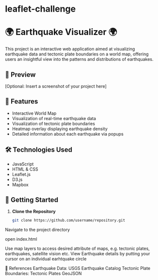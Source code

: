 # leaflet-challenge

# 🌍 Earthquake Visualizer 🌍

This project is an interactive web application aimed at visualizing earthquake data and tectonic plate boundaries on a world map, offering users an insightful view into the patterns and distributions of earthquakes.

## 📸 Preview

[Optional: Insert a screenshot of your project here]

## 🌟 Features
- Interactive World Map
- Visualization of real-time earthquake data
- Visualization of tectonic plate boundaries
- Heatmap overlay displaying earthquake density
- Detailed information about each earthquake via popups

## 🛠️ Technologies Used
- JavaScript
- HTML & CSS
- Leaflet.js
- D3.js
- Mapbox

## 🚀 Getting Started
1. **Clone the Repository**
   ```sh
   git clone https://github.com/username/repository.git
Navigate to the project directory

open index.html

Use map layers to access desired attribute of maps, e.g. tectonic plates, earthquakes, satellite vision etc. 
View Earthquake details by putting your cursor on an individual earhtquake circle

📖 References
Earthquake Data: USGS Earthquake Catalog
Tectonic Plate Boundaries: Tectonic Plates GeoJSON
